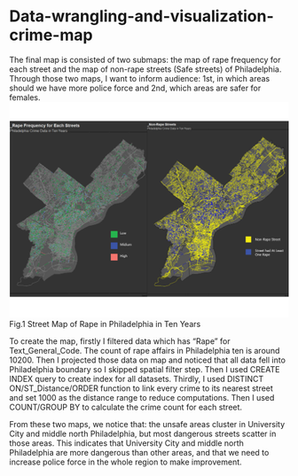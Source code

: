 # Data-wrangling-and-visualization-crime-map

The final map is consisted of two submaps: the map of rape frequency for each street and the map of non-rape streets (Safe streets) of Philadelphia. Through those two maps, I want to inform audience: 1st, in which areas should we have more police force and 2nd, which areas are safer for females.
![alt text](https://github.com/zhaoanbei/Data-wrangling-and-visualization-crime-map/blob/master/StreetMap.jpg)
Fig.1 Street Map of Rape in Philadelphia in Ten Years

To create the map, firstly I filtered data which has “Rape” for Text_General_Code. The count of rape affairs in Philadelphia ten is around 10200. Then I projected those data on map and noticed that all data fell into Philadelphia boundary so I skipped spatial filter step.
Then I used CREATE INDEX query to create index for all datasets. Thirdly, I used DISTINCT ON/ST_Distance/ORDER function to link every crime to its nearest street and set 1000 as the distance range to reduce computations. Then I used COUNT/GROUP BY to calculate the crime count for each street. 

From these two maps, we notice that: the unsafe areas cluster in University City and middle north Philadelphia, but most dangerous streets scatter in those areas. This indicates that University City and middle north Philadelphia are more dangerous than other areas, and that we need to increase police force in the whole region to make improvement.
